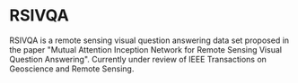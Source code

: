 # RSIVQA
RSIVQA is a remote sensing visual question answering data set proposed in the paper "Mutual Attention Inception Network for Remote Sensing Visual Question Answering".
Currently under review of IEEE Transactions on Geoscience and Remote Sensing.
